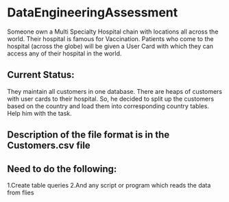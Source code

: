 # DataEngineeringAssessment

Someone own a Multi Specialty Hospital chain with locations all across the world. Their hospital is famous for
Vaccination. Patients who come to the hospital (across the globe) will be given a User Card with
which they can access any of their hospital in the world.

## Current Status:
They maintain all customers in one database. There are heaps of customers with user cards to their
hospital. So, he decided to split up the customers based on the country and load them into
corresponding country tables. Help him with the task.

## Description of the file format is in the Customers.csv file
## Need to do the following:
1.Create table queries
2.And any script or program which reads the data from flies
